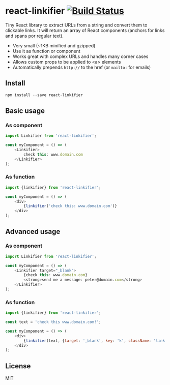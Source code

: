 # react-linkifier [![Build Status](https://travis-ci.org/pladaria/react-linkifier.svg)](https://travis-ci.org/pladaria/react-linkifier)

Tiny React library to extract URLs from a string and convert them to clickable links.
It will return an array of React components (anchors for links and spans por regular text).

- Very small (~1KB minified and gzipped)
- Use it as function or component
- Works great with complex URLs and handles many corner cases
- Allows custom props to be applied to &lt;a&gt; elements
- Automatically prepends `http://` to the href (or `mailto:` for emails)

## Install

```javascript
npm install --save react-linkifier
```

## Basic usage

### As component

```javascript
import Linkifier from 'react-linkifier';

const myComponent = () => (
    <Linkifier>
        check this: www.domain.com
    </Linkifier>
);
```

### As function

```javascript
import {linkifier} from 'react-linkifier';

const myComponent = () => (
    <div>
        {linkifier('check this: www.domain.com')}
    </div>
);
```

## Advanced usage

### As component

```javascript
import Linkifier from 'react-linkifier';

const myComponent = () => (
    <Linkifier target="_blank">
        {check this: www.domain.com}
        <strong>send me a message: peter@domain.com</strong>
    </Linkifier>
);
```

### As function

```javascript
import {linkifier} from 'react-linkifier';

const text = 'check this www.domain.com!';

const myComponent = () => (
    <div>
        {linkifier(text, {target: '_blank', key: 'k', className: 'link'})}
    </div>
);
```

## License

MIT
